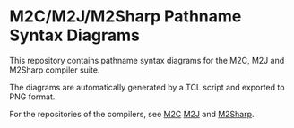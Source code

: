 # M2C/M2J/M2Sharp Pathname Syntax Diagrams

This repository contains pathname syntax diagrams for the M2C, M2J and M2Sharp compiler suite.

The diagrams are automatically generated by a TCL script and exported to PNG format.

For the repositories of the compilers, see
[M2C](https://github.com/trijezdci/m2c)
[M2J](https://github.com/m2sf/m2j) and
[M2Sharp](https://github.com/m2sf/m2sharp).
